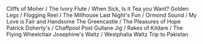 Cliffs of Moher / The Ivory Flute / When Sick, Is it Tea you Want?
Golden Legs / Flogging Reel / The Millhouse
Last Night's Fun / Ormond Sound / My Love is Fair and Handsome
The Greencastle / The Pleasures of Hope
Patrick Doherty's / Chaffpool Post
Gullane Jig / Rakes of Kildare / The Flying Wheelchair
Josephine's Waltz / Westphalia Waltz
Trip to Pakistan